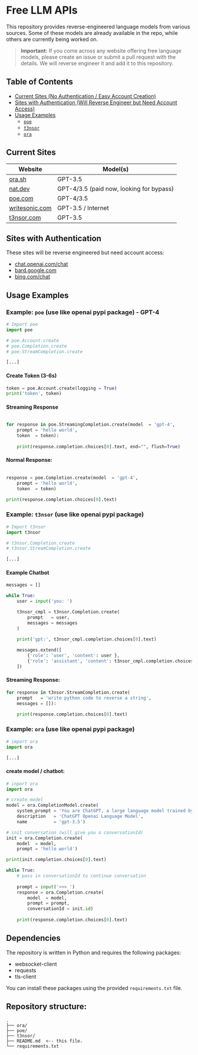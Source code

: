 # Free LLM APIs

This repository provides reverse-engineered language models from various sources. Some of these models are already available in the repo, while others are currently being worked on.

> **Important:** If you come across any website offering free language models, please create an issue or submit a pull request with the details. We will reverse engineer it and add it to this repository.

## Table of Contents

- [Current Sites (No Authentication / Easy Account Creation)](#current-sites)
- [Sites with Authentication (Will Reverse Engineer but Need Account Access)](#sites-with-authentication)
- [Usage Examples](#usage-examples)
  - [`poe`](#example-poe)
  - [`t3nsor`](#example-t3nsor)
  - [`ora`](#example-ora)

## Current Sites <a name="current-sites"></a>

| Website                    | Model(s)             |
| -------------------------- | -------------------- |
| [ora.sh](https://ora.sh)   | GPT-3.5              |
| [nat.dev](https://nat.dev) | GPT-4/3.5 (paid now, looking for bypass)|
| [poe.com](https://poe.com) | GPT-4/3.5            |
| [writesonic.com](https://writesonic.com)|GPT-3.5 / Internet|
|[t3nsor.com](https://t3nsor.com)|GPT-3.5|

## Sites with Authentication <a name="sites-with-authentication"></a>

These sites will be reverse engineered but need account access:

* [chat.openai.com/chat](https://chat.openai.com/chat)
* [bard.google.com](https://bard.google.com)
* [bing.com/chat](https://bing.com/chat)

## Usage Examples <a name="usage-examples"></a>

### Example: `poe` (use like openai pypi package) - GPT-4 <a name="example-poe"></a>

```python
# Import poe
import poe

# poe.Account.create
# poe.Completion.create
# poe.StreamCompletion.create

[...]

```

#### Create Token (3-6s)
```python
token = poe.Account.create(logging = True)
print('token', token)
```

#### Streaming Response
```python

for response in poe.StreamingCompletion.create(model  = 'gpt-4',
    prompt = 'hello world',
    token  = token):
    
    print(response.completion.choices[0].text, end="", flush=True)
```

#### Normal Response:
```python

response = poe.Completion.create(model  = 'gpt-4',
    prompt = 'hello world',
    token  = token)

print(response.completion.choices[0].text)    
```     



### Example: `t3nsor` (use like openai pypi package) <a name="example-t3nsor"></a>

```python
# Import t3nsor
import t3nsor

# t3nsor.Completion.create
# t3nsor.StreamCompletion.create

[...]

```

#### Example Chatbot
```python
messages = []

while True:
    user = input('you: ')

    t3nsor_cmpl = t3nsor.Completion.create(
        prompt   = user,
        messages = messages
    )

    print('gpt:', t3nsor_cmpl.completion.choices[0].text)
    
    messages.extend([
        {'role': 'user', 'content': user }, 
        {'role': 'assistant', 'content': t3nsor_cmpl.completion.choices[0].text}
    ])
```

#### Streaming Response:

```python
for response in t3nsor.StreamCompletion.create(
    prompt   = 'write python code to reverse a string',
    messages = []):

    print(response.completion.choices[0].text)
```

### Example: `ora` (use like openai pypi package) <a name="example-ora"></a>

```python
# import ora
import ora

[...]

```

#### create model / chatbot: 
```python
# inport ora
import ora

# create model
model = ora.CompletionModel.create(
    system_prompt = 'You are ChatGPT, a large language model trained by OpenAI. Answer as concisely as possible',
    description   = 'ChatGPT Openai Language Model',
    name          = 'gpt-3.5')

# init conversation (will give you a conversationId)
init = ora.Completion.create(
    model  = model,
    prompt = 'hello world')

print(init.completion.choices[0].text)

while True:
    # pass in conversationId to continue conversation
    
    prompt = input('>>> ')
    response = ora.Completion.create(
        model  = model,
        prompt = prompt,
        conversationId = init.id)
    
    print(response.completion.choices[0].text)
```

## Dependencies

The repository is written in Python and requires the following packages:

* websocket-client
* requests
* tls-client

You can install these packages using the provided `requirements.txt` file.

## Repository structure:

    .
    ├── ora/
    ├── poe/
    ├── t3nsor/
    ├── README.md  <-- this file.
    └── requirements.txt

